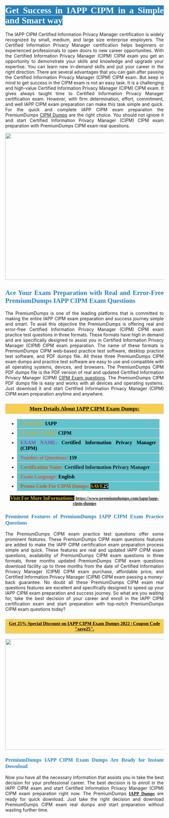 <h1 style="text-align: justify;"><span style="color:#ffffff;"><span style="font-family:Georgia,serif;"><strong><span style="background-color:#2980b9;">Get Success in IAPP CIPM in a Simple and Smart way</span></strong></span></span></h1>

<p style="text-align: justify;">The IAPP CIPM Certified Information Privacy Manager certification is widely recognized by small, medium, and large size enterprise employers. The Certified Information Privacy Manager certification helps beginners or experienced professionals to open doors to new career opportunities. With the Certified Information Privacy Manager (CIPM) CIPM exam you get an opportunity to demonstrate your skills and knowledge and upgrade your expertise. You can learn new in-demand skills and put your career in the right direction. There are several advantages that you can gain after passing the Certified Information Privacy Manager (CIPM) CIPM exam. But keep in mind to get success in the CIPM exam is not an easy task. It is a challenging and high-value Certified Information Privacy Manager (CIPM) CIPM exam. It gives always taught time to Certified Information Privacy Manager certification exam. However, with firm determination, effort, commitment, and well IAPP CIPM exam preparation can make this task simple and quick. For the quick and complete IAPP CIPM exam preparation the PremiumDumps <a href="https://www.premiumdumps.com/iapp/iapp-cipm-dumps">CIPM Dumps</a> are the right choice. You should not ignore it and start Certified Information Privacy Manager (CIPM) CIPM exam preparation with PremiumDumps CIPM exam real questions.</p>

<p style="text-align: center;"><a href="https://www.premiumdumps.com/iapp/iapp-cipm-dumps"><img alt="" src="https://i.imgur.com/KJGzbJ2.jpeg" style="width: 700px; height: 465px;" /></a></p>

<h2 style="text-align: justify;"><span style="color:#2980b9;"><span style="font-family:Georgia,serif;"><strong>Ace Your Exam Preparation with Real and Error-Free PremiumDumps IAPP CIPM Exam Questions</strong></span></span></h2>

<p style="text-align: justify;">The PremiumDumps is one of the leading platforms that is committed to making the entire IAPP CIPM exam preparation and success journey simple and smart. To avail this objective the PremiumDumps is offering real and error-free Certified Information Privacy Manager (CIPM) CIPM exam practice test questions in three formats. These formats have high in demand and are specifically designed to assist you in Certified Information Privacy Manager (CIPM) CIPM exam preparation. The name of these formats is PremiumDumps CIPM web-based practice test software, desktop practice test software, and PDF dumps file. All these three PremiumDumps CIPM exam dumps and practice test software are easy to use and compatible with all operating systems, devices, and browsers. The PremiumDumps CIPM PDF dumps file is the PDF version of real and updated Certified Information Privacy Manager (CIPM) <a href="https://www.premiumdumps.com/iapp/iapp-cipm-dumps">CIPM Exam questions</a>. The PremiumDumps CIPM PDF dumps file is easy and works with all devices and operating systems. Just download it and start Certified Information Privacy Manager (CIPM) CIPM exam preparation anytime and anywhere.</p>

<h3 style="background: #f7ce50; border: 1px solid rgb(204, 204, 204); padding: 5px 10px; text-align: center;"><span style="font-family:Georgia,serif;"><u><u><span style="color:#000000;"><span style="font-size:11pt"><span style="line-height:normal"><b><span style="font-size:13.0pt"><span cambria="">More Details About IAPP CIPM Exam Dumps:</span></span></b></span></span></span></u></u></span></h3>

<ul>
	<li style="margin:0cm 10pt">
	<div style="background:#61c4cd; border: 1px solid rgb(204, 204, 204); padding: 5px 10px; text-align: justify;"><span style="font-family:Georgia,serif;"><span style="font-size:11pt"><span style="line-height:normal"><b><span style="font-size:12.0pt"><span new="" roman="" times=""><span style="color:#f39c12;">VENDOR:</span> <span style="color:#000000;">IAPP</span></span></span></b></span></span></span></div>
	</li>
	<li style="margin:0cm 10pt">
	<div style="background: #61c4cd; border: 1px solid rgb(204, 204, 204); padding: 5px 10px; text-align: justify;"><span style="font-family:Georgia,serif;"><span style="font-size:11pt"><span style="line-height:normal"><b><span style="font-size:12.0pt"><span new="" roman="" times=""><span style="color:#f39c12;">EXAM CCODE:</span> <span style="color:#000000;">CIPM</span></span></span></b></span></span></span></div>
	</li>
	<li style="margin:0cm 10pt">
	<div style="background: #61c4cd; border: 1px solid rgb(204, 204, 204); padding: 5px 10px; text-align: justify;"><span style="font-family:Georgia,serif;"><span style="font-size:11pt"><span style="line-height:normal"><b><span style="font-size:12.0pt"><span new="" roman="" times=""><span style="color:#8e44ad;">EXAM NAME:</span> <span style="color:#000000;">Certified Information Privacy Manager (CIPM)</span></span></span></b></span></span></span></div>
	</li>
	<li style="margin:0cm 10pt">
	<div style="background: #61c4cd; border: 1px solid rgb(204, 204, 204); padding: 5px 10px;"><span style="font-family:Georgia,serif;"><span style="font-size:11pt"><span style="line-height:normal"><b><span style="font-size:12.0pt"><span new="" roman="" times=""><span style="color:#e74c3c;">Number of Questions:</span><span style="color:#000000;"><span style="color:#f1c40f;"> </span>159</span></span></span></b></span></span></span></div>
	</li>
	<li style="margin:0cm 10pt">
	<div style="background: #61c4cd; border: 1px solid rgb(204, 204, 204); padding: 5px 10px; text-align: justify;"><span style="font-family:Georgia,serif;"><span style="font-size:11pt"><span style="line-height:normal"><b><span style="font-size:12.0pt"><span new="" roman="" times=""><span style="color:#d35400;">Certification Name:</span> Certified Information Privacy Manager</span></span></b></span></span></span></div>
	</li>
	<li style="margin:0cm 10pt">
	<div style="background: #61c4cd; border: 1px solid rgb(204, 204, 204); padding: 5px 10px; text-align: justify;"><span style="font-family:Georgia,serif;"><span style="font-size:11pt"><span style="line-height:normal"><b><span style="font-size:12.0pt"><span new="" roman="" times=""><span style="color:#e74c3c;">Exam Language:</span> <span style="color:#000000;">English</span></span></span></b></span></span></span></div>
	</li>
	<li style="margin:0cm 10pt">
	<div style="background: #61c4cd; border: 1px solid rgb(204, 204, 204); padding: 5px 10px;"><span style="font-family:Georgia,serif;"><span style="font-size:11pt"><span style="line-height:normal"><b><span style="font-size:12.0pt"><span new="" roman="" times=""><span style="color:#d35400;">Promo Code For CIPM Dumps:</span><span style="color:#f1c40f;"> <span style="background-color:#000000;">SAVE</span></span><span style="color:#ffffff;"><span style="background-color:#000000;">25</span></span></span></span></b></span></span></span></div>
	</li>
</ul>

<p style="text-align: center;"><span style="font-family:Georgia,serif;"><strong><span style="font-size:16px;"><span style="color:#f1c40f;"><span style="background-color:#000000;">Visit For More InFormations:</span></span></span> <a href="https://www.premiumdumps.com/iapp/iapp-cipm-dumps">https://www.premiumdumps.com/iapp/iapp-cipm-dumps</a></strong></span></p>

<h3 style="text-align: justify;"><span style="color:#2980b9;"><span style="font-family:Georgia,serif;"><strong><strong><strong>Prominent Features of PremiumDumps IAPP CIPM Exam Practice Questions</strong></strong></strong></span></span></h3>

<p style="text-align: justify;">The PremiumDumps CIPM exam practice test questions offer some prominent features. These PremiumDumps CIPM exam questions features are added to make the IAPP CIPM certification exam preparation process simple and quick. These features are real and updated IAPP CIPM exam questions, availability of PremiumDumps CIPM exam questions in three formats, three months updated PremiumDumps CIPM exam questions download facility up to three months from the date of Certified Information Privacy Manager (CIPM) CIPM exam purchase, affordable price, and Certified Information Privacy Manager (CIPM) CIPM exam passing a money-back guarantee. No doubt all these PremiumDumps CIPM exam real questions features are excellent and specifically designed to speed up your IAPP CIPM exam preparation and success journey. So what are you waiting for, take the best decision of your career and enroll in the IAPP CIPM certification exam and start preparation with top-notch PremiumDumps CIPM exam questions today?</p>

<h3 style="background: rgb(247, 206, 80); border: 1px solid rgb(204, 204, 204); padding: 5px 10px; text-align: center;"><span style="font-family:Georgia,serif;"><u><span style="color:#000000;"><span style="font-size:11pt;"><span style="line-height:normal;"><b><span cambria="">Get 25% Special Discount on IAPP CIPM Exam Dumps 2022 | Coupon Code "save25".</span></b></span></span></span></u></span></h3>

<p style="text-align: center;"><strong><strong><a href="https://www.premiumdumps.com/iapp/iapp-cipm-dumps"><img alt="" src="https://i.imgur.com/F18GQwv.jpeg" style="width: 700px; height: 350px;" /></a></strong></strong></p>

<h3 style="text-align: justify;"><strong><span style="color:#2980b9;"><span style="font-family:Georgia,serif;"><strong><strong><strong>PremiumDumps IAPP CIPM Exam Dumps Are Ready for Instant Download</strong></strong></strong></span></span></strong></h3>

<p style="text-align: justify;">Now you have all the necessary information that assists you in take the best decision for your professional career. The best decision is to enroll in the IAPP CIPM exam and start Certified Information Privacy Manager (CIPM) CIPM exam preparation right now. The PremiumDumps <span style="font-family:Georgia,serif;"><strong><a href="https://www.premiumdumps.com/iapp-exam-dumps">IAPP Dumps</a></strong></span> are ready for quick download. Just take the right decision and download PremiumDumps CIPM exam real dumps and start preparation without wasting further time.</p>
